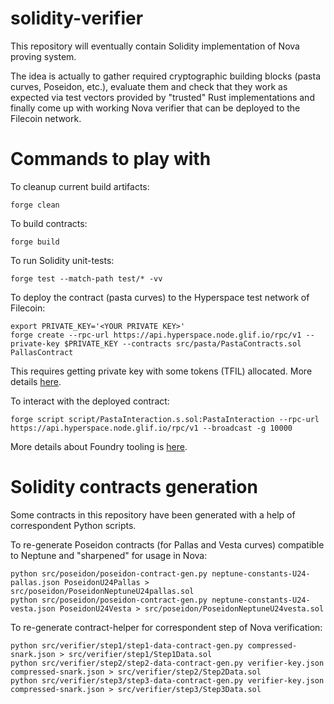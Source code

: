 # solidity-verifier

This repository will eventually contain Solidity implementation of Nova proving system.

The idea is actually to gather required cryptographic building blocks (pasta curves, Poseidon, etc.), evaluate them and check that they work as expected via test vectors provided by "trusted" Rust implementations and finally come up with working Nova verifier that can be deployed to the Filecoin network.

# Commands to play with

To cleanup current build artifacts:
```
forge clean
```

To build contracts:
```
forge build
```

To run Solidity unit-tests:
```
forge test --match-path test/* -vv
```

To deploy the contract (pasta curves) to the Hyperspace test network of Filecoin:
```
export PRIVATE_KEY='<YOUR PRIVATE KEY>'
forge create --rpc-url https://api.hyperspace.node.glif.io/rpc/v1 --private-key $PRIVATE_KEY --contracts src/pasta/PastaContracts.sol PallasContract
```

This requires getting private key with some tokens (TFIL) allocated. More details [here](https://github.com/filecoin-project/fevm-foundry-kit).

To interact with the deployed contract:

```
forge script script/PastaInteraction.s.sol:PastaInteraction --rpc-url https://api.hyperspace.node.glif.io/rpc/v1 --broadcast -g 10000
```

More details about Foundry tooling is [here](https://book.getfoundry.sh/).

# Solidity contracts generation

Some contracts in this repository have been generated with a help of correspondent Python scripts.

To re-generate Poseidon contracts (for Pallas and Vesta curves) compatible to Neptune and "sharpened" for usage in Nova:

```
python src/poseidon/poseidon-contract-gen.py neptune-constants-U24-pallas.json PoseidonU24Pallas > src/poseidon/PoseidonNeptuneU24pallas.sol
python src/poseidon/poseidon-contract-gen.py neptune-constants-U24-vesta.json PoseidonU24Vesta > src/poseidon/PoseidonNeptuneU24vesta.sol
```

To re-generate contract-helper for correspondent step of Nova verification:

```
python src/verifier/step1/step1-data-contract-gen.py compressed-snark.json > src/verifier/step1/Step1Data.sol
python src/verifier/step2/step2-data-contract-gen.py verifier-key.json compressed-snark.json > src/verifier/step2/Step2Data.sol
python src/verifier/step3/step3-data-contract-gen.py verifier-key.json compressed-snark.json > src/verifier/step3/Step3Data.sol
```

